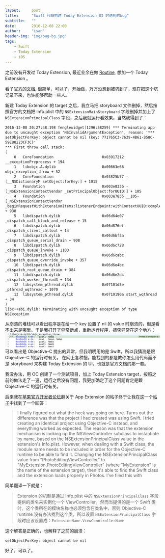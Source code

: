 ```yaml
---
layout:     post
title:      "Swift 代码构建 Today Extension UI 时遇到的bug"
subtitle:   ""
date:       2016-12-08 22:00
author:     "isan"
header-img: "img/bug-bg.jpg"
tags:
    - Swift
    - Today Extension
    - iOS
---
```



之前没有开发过 Today Extension, 最近业余在做 [Routine](http://routine.isan.io), 想加一个 Today Extension 。

看了[官方的文档](https://developer.apple.com/library/content/documentation/General/Conceptual/ExtensibilityPG/Today.html), 很简单，可以了，开始做，万万没想到被坑到了，现在把这个坑记录下来，也许能够帮助一些人。

新建 Today Extension 的 target 之后，我立马把 storyboard 文件删掉，然后按照官方的文档把 Info.plist 中的 `NSExtensionMainStoryboard` 字段删掉并加上了 `NSExtensionPrincipalClass` 字段，之后我就运行看效果，当然我得到了：

```
2016-12-08 20:27:48.198 fenglewidget[1296:58259] *** Terminating app due to uncaught exception 'NSInvalidArgumentException', reason: '*** setObjectForKey: object cannot be nil (key: 771765C3-7639-4B61-B58C-59E88223CF3C)'
*** First throw call stack:
(
	0   CoreFoundation                      0x03917212 __exceptionPreprocess + 194
	1   libobjc.A.dylib                     0x00663e66 objc_exception_throw + 52
	2   CoreFoundation                      0x03825b77 -[__NSDictionaryM setObject:forKey:] + 1015
	3   Foundation                          0x003e833b -[_NSExtensionContextVendor _setPrincipalObject:forUUID:] + 105
	4   Foundation                          0x003e7835 __105-[_NSExtensionContextVendor _beginRequestWithExtensionItems:listenerEndpoint:withContextUUID:completion:]_block_invoke + 938
	5   libdispatch.dylib                   0x06d64e07 _dispatch_call_block_and_release + 15
	6   libdispatch.dylib                   0x06d876ef _dispatch_client_callout + 14
	7   libdispatch.dylib                   0x06d6bf3a _dispatch_queue_serial_drain + 908
	8   libdispatch.dylib                   0x06d6c728 _dispatch_queue_invoke + 1103
	9   libdispatch.dylib                   0x06d6cabc _dispatch_queue_override_invoke + 357
	10  libdispatch.dylib                   0x06d6e4bc _dispatch_root_queue_drain + 384
	11  libdispatch.dylib                   0x06d6e2d4 _dispatch_worker_thread3 + 134
	12  libsystem_pthread.dylib             0x07101d5e _pthread_wqthread + 1070
	13  libsystem_pthread.dylib             0x0710190a start_wqthread + 34
)
libc++abi.dylib: terminating with uncaught exception of type NSException
```

从崩溃的堆栈可以看出程序是在给一个 key 设置了 nil 的 value 时崩溃的，但是看不出来是哪里。于是我打开了异常断点，重新运行程序，捕获异常在这个地方：
![img](/img/in-post/dev/swift-oc-runtime-bug.png)
可以看出是 Objective-C 抛出的异常，但我明明用的是 Swift，所以我猜测是跟 Objective-C 的运行时有关。
在网上各种搜，能找到的都是教你怎么用代码而不是 storyboard 来构建 Today Extension 的 UI，也就是官方文档的那一套。

我没办法，用 OC 创建了一个测试项目，加上 Today Extension target，按照之前的做法走了一遍，运行之后没有问题，我更加确定了这个问题肯定是跟 Objective-C 的运行时有关。

后来我在[苹果官方开发者论坛](https://forums.developer.apple.com)翻关于 App Extension 的帖子终于让我在这一个[帖子](https://forums.developer.apple.com/thread/6677)中找到了一个回答：

> I finally figured out what the heck was going on here. Turns out the difference was that the project I had created was using Swift. I tried creating an identical project using Objective-C instead, and everything worked as expected. The reason was that the extension mechanism is looking up the NSViewController subclass to instantiate by name, based on the NSExtensionPrincipalClass value in the extension's Info.plist. However, when dealing with a Swift class, the module name needs to be included in order for the Objective-C runtime to be able to find it. Changing the NSExtensionPrincipalClass value from "PhotoEditingViewController" to "MyExtension.PhotoEditingViewController" (where "MyExtension" is the name of the extension target), then it's able to find the Swift class and the extension loads properly in Photos. I've filed this with 

简单翻译一下就是：
> Extension 的机制是通过 Info.plist 中的 `NSExtensionPrincipalClass` 字段提供的类名来实例化一个 ViewController，然而当提供的是一个 Swift 类时，这个类所在的模块名称也必须包含在类名中，否则 Objective-C runtime 没有办法找到这个类，所以设置 `NSExtensionPrincipalClass` 字段时应该设置成：`ExtensionName.ViewConntrollerName`

这个解答是正确的，也解释了之前的崩溃：

```
setObjectForKey: object cannot be nil
```

好了，可以了。
